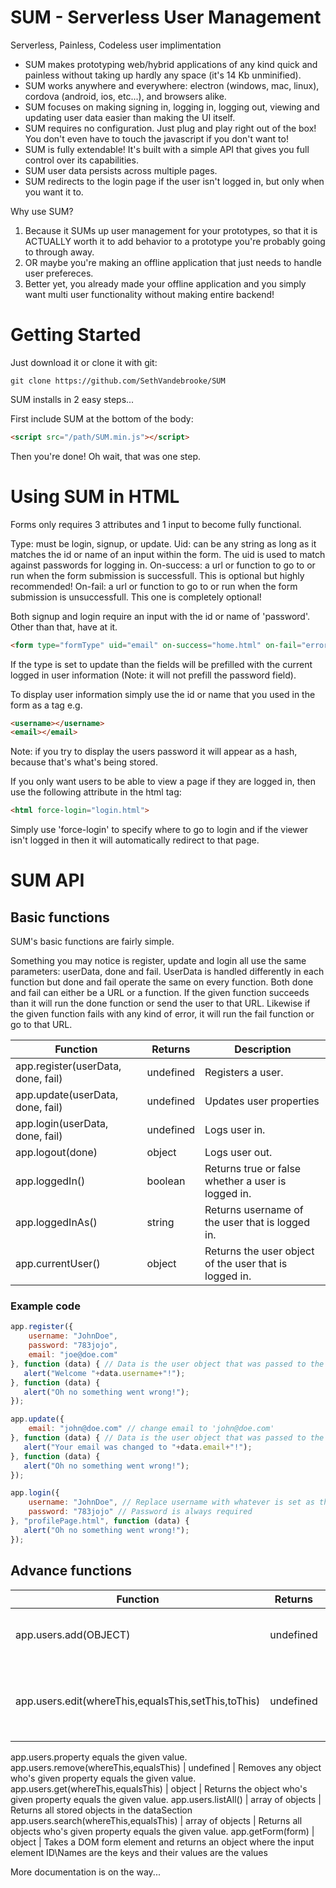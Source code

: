 # SUM - Serverless User Management
Serverless, Painless, Codeless user implimentation

 - SUM makes prototyping web/hybrid applications of any kind quick and painless without taking up hardly any space (it's 14 Kb unminified).
 - SUM works anywhere and everywhere: electron (windows, mac, linux), cordova (android, ios, etc...), and browsers alike.
 - SUM focuses on making signing in, logging in, logging out, viewing and updating user data easier than making the UI itself.
 - SUM requires no configuration. Just plug and play right out of the box! You don't even have to touch the javascript if you don't want to!
 - SUM is fully extendable! It's built with a simple API that gives you full control over its capabilities.
 - SUM user data persists across multiple pages.
 - SUM redirects to the login page if the user isn't logged in, but only when you want it to.

Why use SUM? 
 1. Because it SUMs up user management for your prototypes, so that it is ACTUALLY worth it to add behavior to a prototype you're probably going to through away.
 2. OR maybe you're making an offline application that just needs to handle user prefereces.
 3. Better yet, you already made your offline application and you simply want multi user functionality without making entire backend!

# Getting Started

Just download it or clone it with git:
```
git clone https://github.com/SethVandebrooke/SUM
```

SUM installs in 2 easy steps...

First include SUM at the bottom of the body:
```html
<script src="/path/SUM.min.js"></script>
```
Then you're done! 
Oh wait, that was one step.

# Using SUM in HTML

Forms only requires 3 attributes and 1 input to become fully functional.

Type: must be login, signup, or update.
Uid: can be any string as long as it matches the id or name of an input within the form.
The uid is used to match against passwords for logging in.
On-success: a url or function to go to or run when the form submission is successfull. This is optional but highly recommended!
On-fail: a url or function to go to or run when the form submission is unsuccessfull. This one is completely optional!

Both signup and login require an input with the id or name of 'password'.
Other than that, have at it.
```html
<form type="formType" uid="email" on-success="home.html" on-fail="errors.html">
```
If the type is set to update than the fields will be prefilled with the current logged in user information (Note: it will not prefill the password field).

To display user information simply use the id or name that you used in the form as a tag e.g.
 ```html
 <username></username>
 <email></email>
 ```
 Note: if you try to display the users password it will appear as a hash, because that's what's being stored.
 
 If you only want users to be able to view a page if they are logged in, then use the following attribute in the html tag:
 ```html
<html force-login="login.html">
 ```
 Simply use 'force-login' to specify where to go to login and if the viewer isn't logged in then it will automatically redirect to that page.

# SUM API

## Basic functions

SUM's basic functions are fairly simple.

Something you may notice is register, update and login all use the same parameters: userData, done and fail.
UserData is handled differently in each function but done and fail operate the same on every function.
Both done and fail can either be a URL or a function.
If the given function succeeds than it will run the done function or send the user to that URL.
Likewise if the given function fails with any kind of error, it will run the fail function or go to that URL.

Function                                    | Returns           | Description 
------------------------------------------- | ----------------- | ---------------------------------------------
app.register(userData, done, fail)          | undefined         | Registers a user. 
app.update(userData, done, fail)            | undefined         | Updates user properties
app.login(userData, done, fail)             | undefined         | Logs user in.
app.logout(done)                            | object            | Logs user out.
app.loggedIn()                              | boolean           | Returns true or false whether a user is logged in.
app.loggedInAs()                            | string            | Returns username of the user that is logged in.
app.currentUser()                           | object            | Returns the user object of the user that is logged in.

### Example code

```js
app.register({
    username: "JohnDoe",
    password: "783jojo",
    email: "joe@doe.com"
}, function (data) { // Data is the user object that was passed to the register function
   alert("Welcome "+data.username+"!");
}, function (data) {
   alert("Oh no something went wrong!");
});
```

```js
app.update({
    email: "john@doe.com" // change email to 'john@doe.com'
}, function (data) { // Data is the user object that was passed to the update function
   alert("Your email was changed to "+data.email+"!");
}, function (data) {
   alert("Oh no something went wrong!");
});
```

```js
app.login({
    username: "JohnDoe", // Replace username with whatever is set as the uid (required)
    password: "783jojo" // Password is always required
}, "profilePage.html", function (data) {
   alert("Oh no something went wrong!");
});
```

## Advance functions

Function                                    | Returns           | Description 
------------------------------------------- | ----------------- | ---------------------------------------------
app.users.add(OBJECT)                                 | undefined         | Stores an object in the datasection
app.users.edit(whereThis,equalsThis,setThis,toThis)   | undefined         | Changes a property's value of any object who's given 
app.users.property equals the given value.
app.users.remove(whereThis,equalsThis)                | undefined         | Removes any object who's given property equals the given value.
app.users.get(whereThis,equalsThis)                   | object            | Returns the object who's given property equals the given value.
app.users.listAll()                                   | array of objects  | Returns all stored objects in the dataSection
app.users.search(whereThis,equalsThis)                | array of objects  | Returns all objects who's given property equals the given value.
app.getForm(form)                                    | object | Takes a DOM form element and returns an object where the input element ID\Names are the keys and their values are the values

More documentation is on the way...
